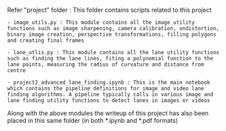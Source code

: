 Refer "project" folder : This folder contains scripts related to this project

    - image_utils.py : This module contains all the image utility functions such as image sharpening, camera calibration, undistortion, binary image creation, perspective transformations, filling polygons and creating final frames
    
    - lane_utlis.py : This module contains all the lane utility functions such as finding the lane lines, fiting a polynomial function to the lane points, measuring the radius of curvature and distance from centre
    
    - project2_advanced_lane_finding.ipynb : This is the main notebook which contains the pipeline definitions for image and video lane finding algorithms. A pipeline typically calls in various image and lane finding utility functions to detect lanes in images or videos
    
Along with the above modules the writeup of this project has also been placed in this same folder (in both *.ipynb and *.pdf formats)

